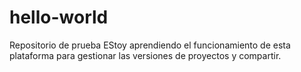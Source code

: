 # hello-world
Repositorio de prueba
EStoy aprendiendo el funcionamiento  de esta plataforma para  gestionar las versiones de proyectos y compartir.
